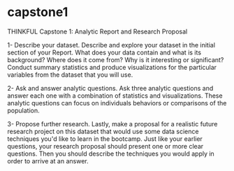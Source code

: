 # capstone1
THINKFUL Capstone 1: Analytic Report and Research Proposal


1- Describe your dataset. Describe and explore your dataset in the initial section of your Report. What does your data contain and what is its background? Where does it come from? Why is it interesting or significant? Conduct summary statistics and produce visualizations for the particular variables from the dataset that you will use.

2- Ask and answer analytic questions. Ask three analytic questions and answer each one with a combination of statistics and visualizations. These analytic questions can focus on individuals behaviors or comparisons of the population.

3- Propose further research. Lastly, make a proposal for a realistic future research project on this dataset that would use some data science techniques you'd like to learn in the bootcamp. Just like your earlier questions, your research proposal should present one or more clear questions. Then you should describe the techniques you would apply in order to arrive at an answer.
